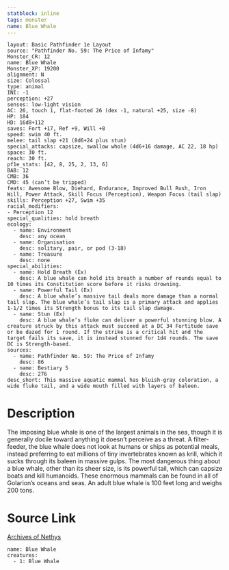 ```yaml
---
statblock: inline
tags: monster
name: Blue Whale
---
```

```statblock
layout: Basic Pathfinder 1e Layout
source: "Pathfinder No. 59: The Price of Infamy"
Monster_CR: 12
name: Blue Whale
Monster_XP: 19200
alignment: N
size: Colossal
type: animal
INI: -1
perception: +27
senses: low-light vision
AC: 26, touch 1, flat-footed 26 (dex -1, natural +25, size -8)
HP: 184
HD: 16d8+112
saves: Fort +17, Ref +9, Will +8
speed: swim 40 ft.
melee: tail slap +21 (8d6+24 plus stun)
special_attacks: capsize, swallow whole (4d6+16 damage, AC 22, 18 hp)
space: 30 ft.
reach: 30 ft.
pf1e_stats: [42, 8, 25, 2, 13, 6]
BAB: 12
CMB: 36
CMD: 45 (can’t be tripped)
feats: Awesome Blow, Diehard, Endurance, Improved Bull Rush, Iron Will, Power Attack, Skill Focus (Perception), Weapon Focus (tail slap)
skills: Perception +27, Swim +35
racial_modifiers:
- Perception 12
special_qualities: hold breath
ecology:
  - name: Environment
    desc: any ocean
  - name: Organisation
    desc: solitary, pair, or pod (3-18)
  - name: Treasure
    desc: none
special_abilities:
  - name: Hold Breath (Ex)
    desc: A blue whale can hold its breath a number of rounds equal to 10 times its Constitution score before it risks drowning.
  - name: Powerful Tail (Ex)
    desc: A blue whale’s massive tail deals more damage than a normal tail slap. The blue whale’s tail slap is a primary attack and applies 1-1/2 times its Strength bonus to its tail slap damage.
  - name: Stun (Ex)
    desc: A blue whale’s fluke can deliver a powerful stunning blow. A creature struck by this attack must succeed at a DC 34 Fortitude save or be dazed for 1 round. If the strike is a critical hit and the target fails its save, it is instead stunned for 1d4 rounds. The save DC is Strength-based.
sources:
  - name: Pathfinder No. 59: The Price of Infamy
    desc: 86
  - name: Bestiary 5
    desc: 276
desc_short: This massive aquatic mammal has bluish-gray coloration, a wide fluke tail, and a wide mouth filled with layers of baleen.
```
# Description
The imposing blue whale is one of the largest animals in the sea, though it is generally docile toward anything it doesn’t perceive as a threat. A filter-feeder, the blue whale does not look at humans or ships as potential meals, instead preferring to eat millions of tiny invertebrates known as krill, which it sucks through its baleen in massive gulps. The most dangerous thing about a blue whale, other than its sheer size, is its powerful tail, which can capsize boats and kill humanoids. These enormous mammals can be found in all of Golarion’s oceans and seas. An adult blue whale is 100 feet long and weighs 200 tons.
# Source Link
[Archives of Nethys](https://aonprd.com/MonsterDisplay.aspx?ItemName=Blue%20Whale)
```encounter-table
name: Blue Whale
creatures:
  - 1: Blue Whale
```
